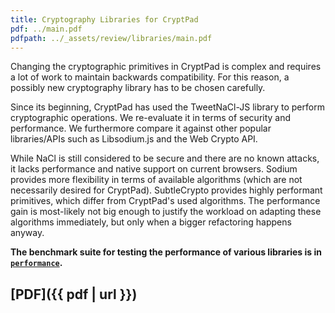 ```yaml
---
title: Cryptography Libraries for CryptPad
pdf: ../main.pdf
pdfpath: ../_assets/review/libraries/main.pdf
---
```



Changing the cryptographic primitives in CryptPad is complex and requires a lot
of work to maintain backwards compatibility. For this reason, a possibly new
cryptography library has to be chosen carefully.

Since its beginning, CryptPad has used the TweetNaCl-JS library to perform
cryptographic operations. We re-evaluate it in terms of security and
performance. We furthermore compare it against other popular libraries/APIs such
as Libsodium.js and the Web Crypto API.

While NaCl is still considered to be secure and there are no known attacks, it
lacks performance and native support on current browsers. Sodium provides more
flexibility in terms of available algorithms (which are not necessarily desired
for CryptPad). SubtleCrypto provides highly performant primitives, which differ
from CryptPad's used algorithms. The performance gain is most-likely not big
enough to justify the workload on adapting these algorithms immediately, but
only when a bigger refactoring happens anyway.

**The benchmark suite for testing the performance of various libraries is in
[`performance`](../performance/).**

## [PDF]({{ pdf | url }})
